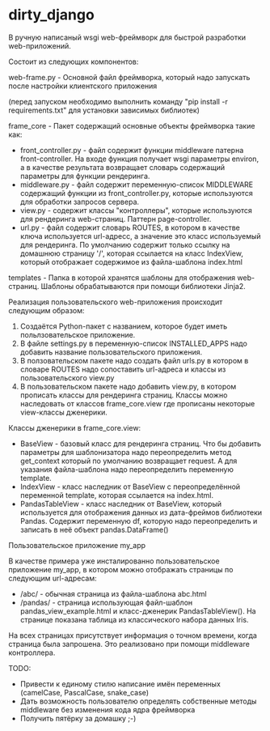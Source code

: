 # dirty_django
В ручную написаный wsgi web-фреймворк для быстрой разработки web-приложений.

Состоит из следующих компонентов:

web-frame.py - Основной файл фреймворка, который надо запускать после настройки клиентского приложения

(перед запуском необходимо выполнить команду "pip install -r requirements.txt" для установки зависимых библиотек)

frame_core - Пакет содержащий основные объекты фреймворка такие как:
- front_controller.py - файл содержит функции middleware патерна front-controller. На входе функция получает wsgi параметры environ, а в качестве результата возвращает словарь содержащий параметры для функции рендеринга.
- middleware.py - файл содержит переменную-список MIDDLEWARE содержащий функции из front_controller.py, которые используются для обработки запросов сервера.
- view.py - содержит классы "контроллеры", которые используются для рендеринга web-страниц. Паттерн page-controller.
- url.py - файл содержит словарь ROUTES, в котором в качестве ключа используется url-адресс, а значение это класс используемый для рендеринга. По умолчанию содержит только ссылку на домашнюю страницу '/', которая ссылается на класс IndexView, который отображает содержимое из файла-шаблона index.html

templates - Папка в которой хранятся шаблоны для отображения web-страниц. Шаблоны обрабатываются при помощи библиотеки Jinja2.

Реализация пользовательского web-приложения происходит следующим образом:
1) Создаётся Python-пакет с названием, которое будет иметь польлзовательское приложение.
2) В файле settings.py в переменную-список INSTALLED_APPS надо добавить название пользовательского приложения.
3) В ползовательском пакете надо создать файл urls.py в котором в словаре ROUTES надо сопоставить url-адреса и классы из пользовательского view.py
4) В пользовательском пакете надо добавить view.py, в котором прописать классы для рендеринга страниц. Классы можно наследовать от классов frame_core.view где прописаны некоторые view-классы дженерики.

Классы дженерики в frame_core.view:
- BaseView - базовый класс для рендеринга страниц. Что бы добавить параметры для шаблонизатора надо переопределить метод get_context который по умолчанию возвращает request. А для указания файла-шаблона надо переопределить переменную template.
- IndexView - класс наследник от BaseView с переопределённой переменной template, которая ссылается на index.html.
- PandasTableView - класс наследник от BaseView, который используется для отображения данных из дата-фреймов библиотеки Pandas. Содержит переменную df, которую надо переопределить и записать в неё объект pandas.DataFrame()

Пользовательское приложение my_app

В качестве примера уже инсталированно пользовательское приложение my_app, в котором можно отображать страницы по следующим url-адресам:
- /abc/ - обычная страница из файла-шаблона abc.html
- /pandas/ - страница использующая файл-шаблон pandas_view_example.html и класс-дженерик PandasTableView(). На странице показана таблица из классического набора данных Iris.

На всех страницах присутствует информация о точном времени, когда страница была запрошена. Это реализовано при помощи middleware контроллера.

TODO:
- Привести к единому стилю написание имён переменных (camelCase, PascalCase, snake_case)
- Дать возможность пользователю определять собственные методы middleware без изменения кода ядра фреймворка
- Получить пятёрку за домашку ;-)
